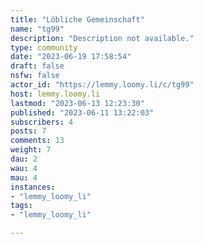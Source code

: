 ```yaml
---
title: "Löbliche Gemeinschaft" 
name: "tg99"
description: "Description not available."
type: community
date: "2023-06-19 17:58:54"
draft: false
nsfw: false
actor_id: "https://lemmy.loomy.li/c/tg99"
host: lemmy.loomy.li
lastmod: "2023-06-13 12:23:30"
published: "2023-06-11 13:22:03"
subscribers: 4
posts: 7
comments: 13
weight: 7
dau: 2
wau: 4
mau: 4
instances:
- "lemmy_loomy_li"
tags: 
- "lemmy_loomy_li"

---
```

